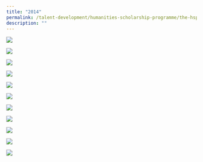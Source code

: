 ```yaml
---
title: "2014"
permalink: /talent-development/humanities-scholarship-programme/the-hsp-class/hsp-class/2014-2/
description: ""
---
```

![](/images/HSP%20Class/2014/pic10-612x700_c.png)

![](/images/HSP%20Class/2014/pic9-612x700_c.png)

![](/images/HSP%20Class/2014/pic8-612x700_c.png)

![](/images/HSP%20Class/2014/pic7-612x700_c.png)

![](/images/HSP%20Class/2014/pic61-612x700_c.png)

![](/images/HSP%20Class/2014/pic51-612x700_c.png)

![](/images/HSP%20Class/2014/pic41-612x700_c.png)

![](/images/HSP%20Class/2014/pic31-612x700_c.png)

![](/images/HSP%20Class/2014/pic21-612x700_c.png)

![](/images/HSP%20Class/2014/pic11-612x700_c.png)

![](/images/HSP%20Class/2014/pic111-612x700_c.png)